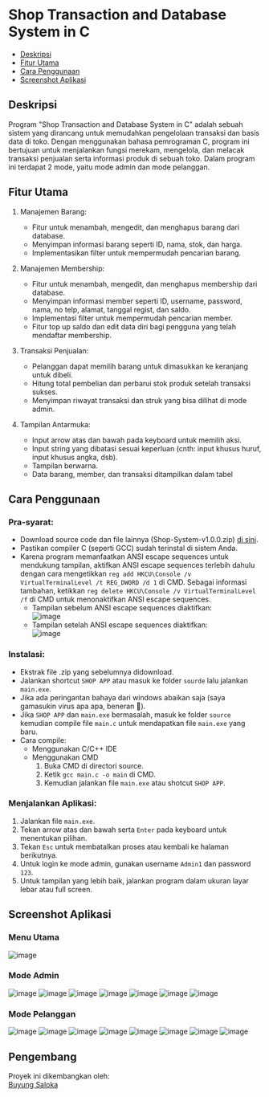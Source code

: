 # Shop Transaction and Database System in C
- [Deskripsi](#deskripsi)
- [Fitur Utama](#fitur-utama)
- [Cara Penggunaan](#cara-penggunaan)
- [Screenshot Aplikasi](#screenshot-aplikasi)

## Deskripsi
Program "Shop Transaction and Database System in C" adalah sebuah sistem yang dirancang untuk memudahkan pengelolaan transaksi dan basis data di toko. Dengan menggunakan bahasa pemrograman C, program ini bertujuan untuk menjalankan fungsi merekam, mengelola, dan melacak transaksi penjualan serta informasi produk di sebuah toko. Dalam program ini terdapat 2 mode, yaitu mode admin dan mode pelanggan.

## Fitur Utama
1. Manajemen Barang:
   - Fitur untuk menambah, mengedit, dan menghapus barang dari database.
   - Menyimpan informasi barang seperti ID, nama, stok, dan harga.
   - Implementasikan filter untuk mempermudah pencarian barang.

2. Manajemen Membership:
   - Fitur untuk menambah, mengedit, dan menghapus membership dari database.
   - Menyimpan informasi member seperti ID, username, password, nama, no telp, alamat, tanggal regist, dan saldo.
   - Implementasi filter untuk mempermudah pencarian member.
   - Fitur top up saldo dan edit data diri bagi pengguna yang telah mendaftar membership.

3. Transaksi Penjualan:
   - Pelanggan dapat memilih barang untuk dimasukkan ke keranjang untuk dibeli.
   - Hitung total pembelian dan perbarui stok produk setelah transaksi sukses.
   - Menyimpan riwayat transaksi dan struk yang bisa dilihat di mode admin.

4. Tampilan Antarmuka:
   - Input arrow atas dan bawah pada keyboard untuk memilih aksi.
   - Input string yang dibatasi sesuai keperluan (cnth: input khusus huruf, input khusus angka, dsb).
   - Tampilan berwarna.
   - Data barang, member, dan transaksi ditampilkan dalam tabel

## Cara Penggunaan
### Pra-syarat:
- Download source code dan file lainnya (Shop-System-v1.0.0.zip) [di sini](https://github.com/mbsaloka/Shop-Transaction-and-Database-System/releases/tag/v1.0.0).
- Pastikan compiler C (seperti GCC) sudah terinstal di sistem Anda.
- Karena program memanfaatkan ANSI escape sequences untuk mendukung tampilan, aktifkan ANSI escape sequences terlebih dahulu dengan cara mengetikkan
  ```reg add HKCU\Console /v VirtualTerminalLevel /t REG_DWORD /d 1``` di CMD. Sebagai informasi tambahan, ketikkan ```reg delete HKCU\Console /v VirtualTerminalLevel /f``` di CMD untuk menonaktifkan ANSI escape sequences.
  - Tampilan sebelum ANSI escape sequences diaktifkan:  
    ![image](https://github.com/mbsaloka/Shop-Transaction-and-Database-System/assets/110384828/062c372d-839c-4cb0-a77c-cc33dab33f25)
  - Tampilan setelah ANSI escape sequences diaktifkan:  
    ![image](https://github.com/mbsaloka/Shop-Transaction-and-Database-System/assets/110384828/2d8d460a-662f-46be-9b26-ff6196d58526)

### Instalasi:
- Ekstrak file .zip yang sebelumnya didownload.
- Jalankan shortcut ```SHOP APP``` atau masuk ke folder ```sourde``` lalu jalankan ```main.exe```.
- Jika ada peringantan bahaya dari windows abaikan saja (saya gamasukin virus apa apa, beneran 🙏).
- Jika ```SHOP APP``` dan ```main.exe``` bermasalah, masuk ke folder ```source``` kemudian compile file ```main.c``` untuk mendapatkan file ```main.exe``` yang baru.
- Cara compile:
  - Menggunakan C/C++ IDE
  - Menggunakan CMD
    1. Buka CMD di directori source.
    2. Ketik ```gcc main.c -o main``` di CMD.
    3. Kemudian jalankan file ```main.exe``` atau shotcut ```SHOP APP```.

### Menjalankan Aplikasi:
1. Jalankan file ```main.exe```.
2. Tekan arrow atas dan bawah serta ```Enter``` pada keyboard untuk menentukan pilihan.
3. Tekan ```Esc``` untuk membatalkan proses atau kembali ke halaman berikutnya.
4. Untuk login ke mode admin, gunakan username ```Admin1``` dan password ```123```.
5. Untuk tampilan yang lebih baik, jalankan program dalam ukuran layar lebar atau full screen.

## Screenshot Aplikasi
### Menu Utama
![image](https://github.com/mbsaloka/Shop-Transaction-and-Database-System/assets/110384828/7bf207a0-5e89-4fb6-88a1-fd6f6964e194)

### Mode Admin
![image](https://github.com/mbsaloka/Shop-Transaction-and-Database-System/assets/110384828/f5887a2d-654b-43f3-bb39-a0be9890b5df)
![image](https://github.com/mbsaloka/Shop-Transaction-and-Database-System/assets/110384828/6683a854-b557-4fe3-8151-70bb39c157ce)
![image](https://github.com/mbsaloka/Shop-Transaction-and-Database-System/assets/110384828/fed4faf0-18ed-4ec0-9659-c97a6311c958)
![image](https://github.com/mbsaloka/Shop-Transaction-and-Database-System/assets/110384828/4ad4dac9-207f-48bb-bf0e-1c04f9b9f781)
![image](https://github.com/mbsaloka/Shop-Transaction-and-Database-System/assets/110384828/e4444601-2957-48e2-a71d-7fc5c70c9176)
![image](https://github.com/mbsaloka/Shop-Transaction-and-Database-System/assets/110384828/e79e587c-f29f-4de2-b24e-45c96a0a167e)
![image](https://github.com/mbsaloka/Shop-Transaction-and-Database-System/assets/110384828/7a817609-24bf-401f-b09e-6b94d1ec2b5e)

### Mode Pelanggan
![image](https://github.com/mbsaloka/Shop-Transaction-and-Database-System/assets/110384828/c00ef09d-79a8-47bb-be1a-b0ca563edd51)
![image](https://github.com/mbsaloka/Shop-Transaction-and-Database-System/assets/110384828/f66bf119-b2c3-4450-99d8-eb80d05801e3)
![image](https://github.com/mbsaloka/Shop-Transaction-and-Database-System/assets/110384828/38eec975-a27a-4e19-b504-7a876568abb6)
![image](https://github.com/mbsaloka/Shop-Transaction-and-Database-System/assets/110384828/cd3827b9-b760-4e60-8b2c-4f6c6b4df4f8)
![image](https://github.com/mbsaloka/Shop-Transaction-and-Database-System/assets/110384828/21106ec0-6d03-41d6-a397-9df90f120a81)
![image](https://github.com/mbsaloka/Shop-Transaction-and-Database-System/assets/110384828/b42ea71e-885a-411f-a771-de5a0c4d0c84)
![image](https://github.com/mbsaloka/Shop-Transaction-and-Database-System/assets/110384828/c4cdd35d-f24d-4ecf-af0e-27b05a4d393a)
![image](https://github.com/mbsaloka/Shop-Transaction-and-Database-System/assets/110384828/75ad21af-eaf2-4190-ba6a-37729997e065)

## Pengembang
Proyek ini dikembangkan oleh:  
[Buyung Saloka](https://instagram.com/mbsaloka)

